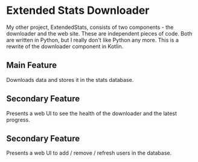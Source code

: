 # Extended Stats Downloader

My other project, ExtendedStats, consists of two components - the downloader and the web site.
These are independent pieces of code.
Both are written in Python, but I really don't like Python any more.
This is a rewrite of the downloader component in Kotlin.

## Main Feature

Downloads data and stores it in the stats database.

## Secondary Feature

Presents a web UI to see the health of the downloader and the latest progress.

## Secondary Feature

Presents a web UI to add / remove / refresh users in the database.